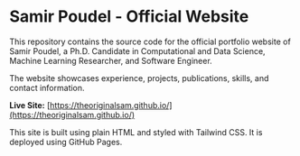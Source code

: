# Samir Poudel - Official Website

This repository contains the source code for the official portfolio website of Samir Poudel, a Ph.D. Candidate in Computational and Data Science, Machine Learning Researcher, and Software Engineer.

The website showcases experience, projects, publications, skills, and contact information.

**Live Site:** [https://theoriginalsam.github.io/](https://theoriginalsam.github.io/)


This site is built using plain HTML and styled with Tailwind CSS. It is deployed using GitHub Pages.
